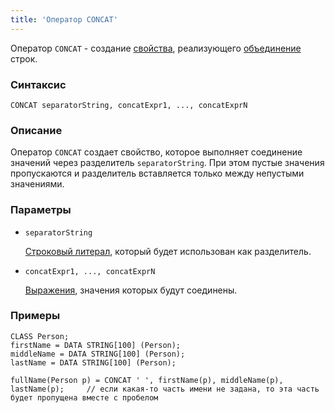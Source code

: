 ```yaml
---
title: 'Оператор CONCAT'
---
```


Оператор `CONCAT` - создание [свойства](Properties.md), реализующего [объединение](String_operators_+_CONCAT_SUBSTRING.md) строк.

### Синтаксис

    CONCAT separatorString, concatExpr1, ..., concatExprN

### Описание

Оператор `CONCAT` создает свойство, которое выполняет соединение значений через разделитель `separatorString`. При этом пустые значения пропускаются и разделитель вставляется только между непустыми значениями.

### Параметры

- `separatorString`

    [Строковый литерал](Literals.md#strliteral-broken), который будет использован как разделитель.

- `concatExpr1, ..., concatExprN`

    [Выражения](Expression.md), значения которых будут соединены.

### Примеры

```lsf
CLASS Person;
firstName = DATA STRING[100] (Person);
middleName = DATA STRING[100] (Person);
lastName = DATA STRING[100] (Person);

fullName(Person p) = CONCAT ' ', firstName(p), middleName(p), lastName(p);     // если какая-то часть имени не задана, то эта часть будет пропущена вместе с пробелом
```
